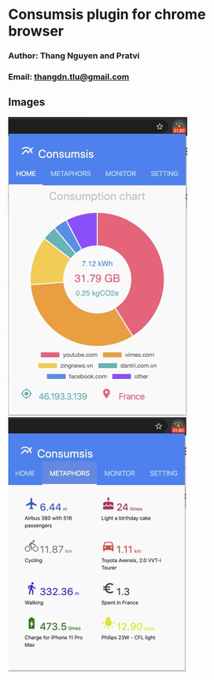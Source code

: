 # Consumsis plugin for chrome browser
### Author: Thang Nguyen and Pratvi
### Email: thangdn.tlu@gmail.com

## Images
![imgs/home.jpg](imgs/home.jpg)
![imgs/home.jpg](imgs/metaphore.jpg)